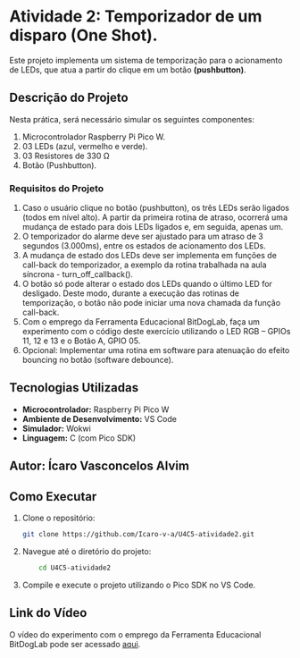# Atividade 2: Temporizador de um disparo (One Shot).

Este projeto implementa um sistema de temporização para o acionamento de LEDs, que atua a partir do clique em um botão **(pushbutton)**.

## Descrição do Projeto

Nesta prática, será necessário simular os seguintes componentes:

1) Microcontrolador Raspberry Pi Pico W.
2) 03 LEDs (azul, vermelho e verde).
3) 03 Resistores de 330 Ω
4) Botão (Pushbutton).

### Requisitos do Projeto

1) Caso o usuário clique no botão (pushbutton), os três LEDs serão ligados (todos em nível alto). A partir da primeira rotina de atraso, ocorrerá uma mudança de estado para dois LEDs ligados e, em seguida, apenas um.
2) O temporizador do alarme deve ser ajustado para um atraso de 3 segundos (3.000ms), entre os estados de acionamento dos LEDs.
3) A mudança de estado dos LEDs deve ser implementa em funções de call-back do temporizador, a exemplo da rotina trabalhada na aula síncrona - turn_off_callback(). 
4) O botão só pode alterar o estado dos LEDs quando o último LED for desligado. Deste modo, durante a execução das rotinas de temporização, o botão não pode iniciar uma nova chamada da função call-back.  
5) Com o emprego da Ferramenta Educacional BitDogLab, faça um experimento com o código deste exercício utilizando o LED RGB – GPIOs 11, 12 e 13 e o Botão A, GPIO 05.
6) Opcional: Implementar uma rotina em software para atenuação do efeito bouncing no botão (software debounce).

## Tecnologias Utilizadas
- **Microcontrolador:** Raspberry Pi Pico W
- **Ambiente de Desenvolvimento:** VS Code
- **Simulador:** Wokwi
- **Linguagem:** C (com Pico SDK)

## Autor: Ícaro Vasconcelos Alvim

## Como Executar
1. Clone o repositório:
   ```bash
   git clone https://github.com/Icaro-v-a/U4C5-atividade2.git

2. Navegue até o diretório do projeto:
    ```bash
        cd U4C5-atividade2

3. Compile e execute o projeto utilizando o Pico SDK no VS Code.

## Link do Vídeo
O vídeo do experimento com o emprego da Ferramenta Educacional BitDogLab pode ser acessado [aqui](https://www.youtube.com/watch?v=tkARGFwLtXQ).
